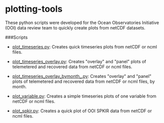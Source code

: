 # plotting-tools
These python scripts were developed for the Ocean Observatories Initiative (OOI) data review team to quickly create plots from netCDF datasets.


###Scripts
- [plot_timeseries.py](https://github.com/lgarzio/plotting-tools/blob/master/plot_timeseries.py): Creates quick timeseries plots from netCDF or ncml files.

- [plot_timeseries_overlay.py](https://github.com/lgarzio/plotting-tools/blob/master/plot_timeseries_overlay.py): Creates "overlay" and "panel" plots of telemetered and recovered data from netCDF or ncml files.

- [plot_timeseries_overlay_bymonth_.py](https://github.com/lgarzio/plotting-tools/blob/master/plot_timeseries_overlay_bymonth.py): Creates "overlay" and "panel" plots of telemetered and recovered data from netCDF or ncml files, by month.

- [plot_variable.py](https://github.com/lgarzio/plotting-tools/blob/master/plot_variable.py): Creates a simple timeseries plots of one variable from netCDF or ncml files.

- [plot_spkir.py](https://github.com/lgarzio/plotting-tools/blob/master/plot_spkir.py): Creates a quick plot of OOI SPKIR data from netCDF or ncml files.